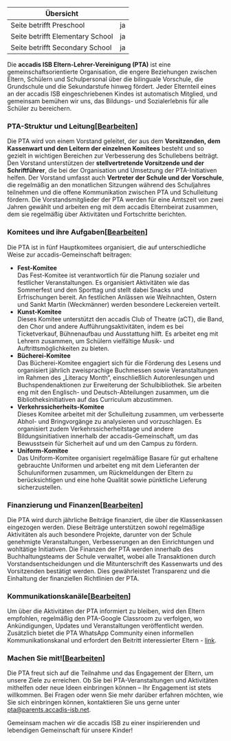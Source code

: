 | Übersicht | |
| --- | --- |
| Seite betrifft Preschool | ja |
| Seite betrifft Elementary School | ja |
| Seite betrifft Secondary School | ja |

Die **accadis ISB Eltern-Lehrer-Vereinigung (PTA)** ist eine gemeinschaftsorientierte Organisation, die engere Beziehungen zwischen Eltern, Schülern und Schulpersonal über die bilinguale Vorschule, die Grundschule und die Sekundarstufe hinweg fördert. Jeder Elternteil eines an der accadis ISB eingeschriebenen Kindes ist automatisch Mitglied, und gemeinsam bemühen wir uns, das Bildungs- und Sozialerlebnis für alle Schüler zu bereichern.

### PTA-Struktur und Leitung\[[Bearbeiten](/de/index.php?title=Eltern-Lehrer-Vereinigung_(PTA)&action=edit&section=1 "Abschnitt bearbeiten: PTA-Struktur und Leitung")\]

Die PTA wird von einem Vorstand geleitet, der aus dem **Vorsitzenden, dem Kassenwart und den Leitern der einzelnen Komitees** besteht und so gezielt in wichtigen Bereichen zur Verbesserung des Schullebens beiträgt. Den Vorstand unterstützen der **stellvertretende Vorsitzende und der Schriftführer**, die bei der Organisation und Umsetzung der PTA-Initiativen helfen. Der Vorstand umfasst auch **Vertreter der Schule und der Vorschule**, die regelmäßig an den monatlichen Sitzungen während des Schuljahres teilnehmen und die offene Kommunikation zwischen PTA und Schulleitung fördern. Die Vorstandsmitglieder der PTA werden für eine Amtszeit von zwei Jahren gewählt und arbeiten eng mit dem accadis Elternbeirat zusammen, dem sie regelmäßig über Aktivitäten und Fortschritte berichten.

### Komitees und ihre Aufgaben\[[Bearbeiten](/de/index.php?title=Eltern-Lehrer-Vereinigung_(PTA)&action=edit&section=2 "Abschnitt bearbeiten: Komitees und ihre Aufgaben")\]

Die PTA ist in fünf Hauptkomitees organisiert, die auf unterschiedliche Weise zur accadis-Gemeinschaft beitragen:

-   **Fest-Komitee**  
    Das Fest-Komitee ist verantwortlich für die Planung sozialer und festlicher Veranstaltungen. Es organisiert Aktivitäten wie das Sommerfest und den Sporttag und stellt dabei Snacks und Erfrischungen bereit. An festlichen Anlässen wie Weihnachten, Ostern und Sankt Martin (Weckmänner) werden besondere Leckereien verteilt.
-   **Kunst-Komitee**  
    Dieses Komitee unterstützt den accadis Club of Theatre (aCT), die Band, den Chor und andere Aufführungsaktivitäten, indem es bei Ticketverkauf, Bühnenaufbau und Ausstattung hilft. Es arbeitet eng mit Lehrern zusammen, um Schülern vielfältige Musik- und Auftrittsmöglichkeiten zu bieten.
-   **Bücherei-Komitee**  
    Das Bücherei-Komitee engagiert sich für die Förderung des Lesens und organisiert jährlich zweisprachige Buchmessen sowie Veranstaltungen im Rahmen des „Literacy Month“, einschließlich Autorenlesungen und Buchspendenaktionen zur Erweiterung der Schulbibliothek. Sie arbeiten eng mit den Englisch- und Deutsch-Abteilungen zusammen, um die Bibliotheksinitiativen auf das Curriculum abzustimmen.
-   **Verkehrssicherheits-Komitee**  
    Dieses Komitee arbeitet mit der Schulleitung zusammen, um verbesserte Abhol- und Bringvorgänge zu analysieren und vorzuschlagen. Es organisiert zudem Verkehrssicherheitstage und andere Bildungsinitiativen innerhalb der accadis-Gemeinschaft, um das Bewusstsein für Sicherheit auf und um den Campus zu fördern.
-   **Uniform-Komitee**  
    Das Uniform-Komitee organisiert regelmäßige Basare für gut erhaltene gebrauchte Uniformen und arbeitet eng mit dem Lieferanten der Schuluniformen zusammen, um Rückmeldungen der Eltern zu berücksichtigen und eine hohe Qualität sowie pünktliche Lieferung sicherzustellen.

### Finanzierung und Finanzen\[[Bearbeiten](/de/index.php?title=Eltern-Lehrer-Vereinigung_(PTA)&action=edit&section=3 "Abschnitt bearbeiten: Finanzierung und Finanzen")\]

Die PTA wird durch jährliche Beiträge finanziert, die über die Klassenkassen eingezogen werden. Diese Beiträge unterstützen sowohl regelmäßige Aktivitäten als auch besondere Projekte, darunter von der Schule genehmigte Veranstaltungen, Verbesserungen an den Einrichtungen und wohltätige Initiativen. Die Finanzen der PTA werden innerhalb des Buchhaltungsteams der Schule verwaltet, wobei alle Transaktionen durch Vorstandsentscheidungen und die Mitunterschrift des Kassenwarts und des Vorsitzenden bestätigt werden. Dies gewährleistet Transparenz und die Einhaltung der finanziellen Richtlinien der PTA.

### Kommunikationskanäle\[[Bearbeiten](/de/index.php?title=Eltern-Lehrer-Vereinigung_(PTA)&action=edit&section=4 "Abschnitt bearbeiten: Kommunikationskanäle")\]

Um über die Aktivitäten der PTA informiert zu bleiben, wird den Eltern empfohlen, regelmäßig den PTA-Google Classroom zu verfolgen, wo Ankündigungen, Updates und Veranstaltungen veröffentlicht werden. Zusätzlich bietet die PTA WhatsApp Community einen informellen Kommunikationskanal und erfordert den Beitritt interessierter Eltern - [link](https://chat.whatsapp.com/JYdvo3nQdrK6XdauPIPKOP).

### Machen Sie mit!\[[Bearbeiten](/de/index.php?title=Eltern-Lehrer-Vereinigung_(PTA)&action=edit&section=5 "Abschnitt bearbeiten: Machen Sie mit!")\]

Die PTA freut sich auf die Teilnahme und das Engagement der Eltern, um unsere Ziele zu erreichen. Ob Sie bei PTA-Veranstaltungen und Aktivitäten mithelfen oder neue Ideen einbringen können – Ihr Engagement ist stets willkommen. Bei Fragen oder wenn Sie mehr darüber erfahren möchten, wie Sie sich einbringen können, kontaktieren Sie uns gerne unter [pta@parents.accadis-isb.net](mailto:pta@parents.accadis-isb.net).

Gemeinsam machen wir die accadis ISB zu einer inspirierenden und lebendigen Gemeinschaft für unsere Kinder!